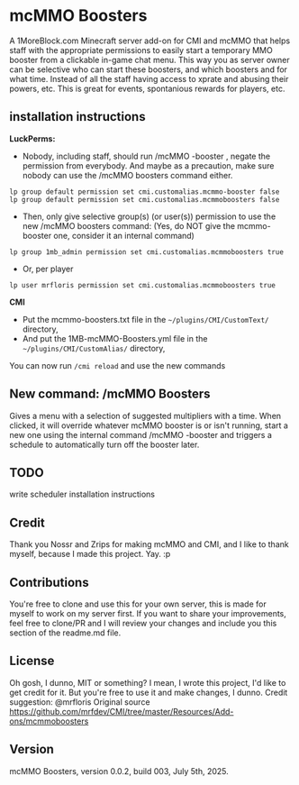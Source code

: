 # mcMMO Boosters
A 1MoreBlock.com Minecraft server add-on for CMI and mcMMO that helps staff with the appropriate permissions to easily start a temporary MMO booster from a clickable in-game chat menu. This way you as server owner can be selective who can start these boosters, and which boosters and for what time. Instead of all the staff having access to xprate and abusing their powers, etc. This is great for events, spontanious rewards for players, etc.

## installation instructions
**LuckPerms:**
- Nobody, including staff, should run /mcMMO -booster <multiplier> <timeInMinutes>, negate the permission from everybody. And maybe as a precaution, make sure nobody can use the /mcMMO boosters command either.
```
lp group default permission set cmi.customalias.mcmmo-booster false
lp group default permission set cmi.customalias.mcmmoboosters false
```
- Then, only give selective group(s) (or user(s)) permission to use the new /mcMMO boosters command: (Yes, do NOT give the mcmmo-booster one, consider it an internal command)
```
lp group 1mb_admin permission set cmi.customalias.mcmmoboosters true
```
- Or, per player
```
lp user mrfloris permission set cmi.customalias.mcmmoboosters true
```

**CMI**
- Put the mcmmo-boosters.txt file in the `~/plugins/CMI/CustomText/` directory,
- And put the 1MB-mcMMO-Boosters.yml file in the `~/plugins/CMI/CustomAlias/` directory,

You can now run `/cmi reload` and use the new commands

## New command: /mcMMO Boosters

Gives a menu with a selection of suggested multipliers with a time. When clicked, it will override whatever mcMMO booster is or isn't running, start a new one using the internal command /mcMMO -booster <multiplier> <time> and triggers a schedule to automatically turn off the booster later. 

## TODO
write scheduler installation instructions

## Credit
Thank you Nossr and Zrips for making mcMMO and CMI, and I like to thank myself, because I made this project. Yay. :p

## Contributions
You're free to clone and use this for your own server, this is made for myself to work on my server first. If you want to share your improvements, feel free to clone/PR and I will review your changes and include you this section of the readme.md file. 

## License
Oh gosh, I dunno, MIT or something? I mean, I wrote this project, I'd like to get credit for it. But you're free to use it and make changes, I dunno. Credit suggestion: @mrfloris Original source <https://github.com/mrfdev/CMI/tree/master/Resources/Add-ons/mcmmoboosters>

## Version
mcMMO Boosters, version 0.0.2, build 003, July 5th, 2025. 

